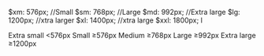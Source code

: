 
$xm: 576px; //Small
$sm: 768px; //Large
$md: 992px; //Extra large
$lg: 1200px; //xtra larger
$xl: 1400px; //xtra large
$xxl: 1800px;  l


<!-- bootstrap  -->
Extra small <576px
Small ≥576px
Medium ≥768px
Large ≥992px
Extra large ≥1200px